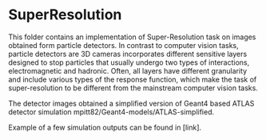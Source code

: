 # SuperResolution
This folder contains an implementation of Super-Resolution task on images obtained form particle detectors. In contrast to computer vision tasks, particle detectors are 3D cameras incorporates different sensitive layers designed to stop particles that usually undergo two types of interactions, electromagnetic and hadronic. Often, all layers have different granularity and include various types of the response function, which make the task of super-resolution to be different from the mainstream computer vision tasks.


The detector images obtained a simplified version of Geant4 based ATLAS detector simulation mpitt82/Geant4-models/ATLAS-simplified. 

Example of a few simulation outputs can be found in [link].
